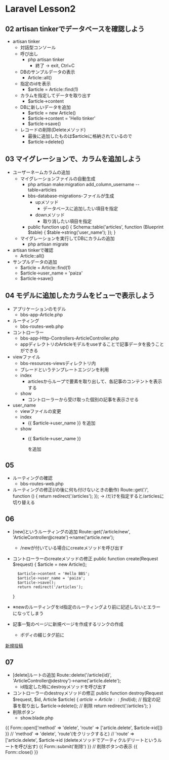 # Laravel Lesson2
## 02 artisan tinkerでデータベースを確認しよう
- artisan tinker
  - 対話型コンソール
  - 呼び出し
    - php artisan tinker
      - 終了 -> exit, Ctrl+C
  - DBのサンプルデータの表示
    - Article::all()
  - 指定のidを表示
    - $article = Article::find(1)
  - カラムを指定してデータを取り出す
    - $article->content
  - DBに新しいデータを追加
    - $article = new Article()
    - $article->content = 'Hello tinker'
    - $article->save()
  - レコードの削除(Deleteメソッド)
    - 最後に追加したものは$articleに格納されているので
    - $article->delete()

## 03 マイグレーションで、カラムを追加しよう
- ユーザーネームカラムの追加
  - マイグレーションファイルの自動生成
    -  php artisan make:migration add_column_username --table=articles
    - bbs-database-migrations-ファイルが生成
      - upメソッド
        - データベースに追加したい項目を指定
      - downメソッド
        - 取り消したい項目を指定
    - public function up()
    {
        Schema::table('articles', function (Blueprint $table) {
            $table->string('user_name');
        });
    }
  - マイグレーションを実行してDBにカラムの追加
    - php artisan migrate
- artisan tinkerで確認
  - Article::all()
- サンプルデータの追加
  - $article = Article::find(1)
  - $article->user_name = 'paiza'
  - $article->save()

## 04 モデルに追加したカラムをビューで表示しよう
- アプリケーションのモデル
  - bbs-app-Article.php
- ルーティング
  - bbs-routes-web.php
- コントローラー
  - bbs-app-Http-Controllers-ArticleController.php
  - appディレクトリのArticleモデルをuseすることで記事データを扱うことができる
- viewファイル
  - bbs-resources-viewsディレクトリ内
  - ブレードというテンプレートエンジンを利用
  - index
    - articlesからループで要素を取り出して、各記事のコンテントを表示する
  - show
    - コントローラーから受け取った個別の記事を表示させる
- user_name
  - viewファイルの変更
  - index
    - {{ $article->user_name }} を追加
  - show
    - <p>{{ $article->user_name }}</p> を追加

## 05
- ルーティングの確認
  - bbs-routes-web.php
- ルーティングの修正(/の後に何も付けないときの動作)
Route::get('/', function () {
    return redirect('/articles');
});
-> /だけを指定すると/articlesに切り替える

## 06
- [new]というルーティングの追加
Route::get('/article/new', 'ArticleController@create')->name('article.new');
  - /newが付いている場合にcreateメソッドを呼び出す
- コントローラーのcreateメソッドの修正
public function create(Request $request)
    {
        $article = new Article();

        $article->content = 'Hello BBS';
        $article->user_name = 'paiza';
        $article->save();
        return redirect('/articles');
    }
- ※newのルーティングをid指定のルーティングより前に記述しないとエラーになってしまう
- 記事一覧のページに新規ページを作成するリンクの作成
  - ボディの綴じタグ前に
<div>
    <a href={{ route('article.new') }}>新規投稿</a>
</div>

## 07
- [delete]ルートの追加
Route::delete('/article{id}', 'ArticleController@destroy')->name('article.delete');
  - id指定した時にdestroyメソッドを呼び出す
- コントローラーのdestroyメソッドの修正
public function destroy(Request $request, $id, Article $article)
    {
        $article = Article::find($id); // 指定の記事を取り出し
        $article->delete(); // 削除
        return redirect('/articles');
    }
- 削除ボタン
  - show.blade.php
<div>
    {{ Form::open(['method' => 'delete', 'route' => ['article.delete', $article->id]]) }}
          // 'method' => 'delete', 'route'(をクリックすると)
          // 'route' => ['article.delete', $article->id (deleteメソッドでアーティクルデリートというルートを呼び出す)
        {{ Form::submit('削除') }} // 削除ボタンの表示
    {{ Form::close() }}
</div>
